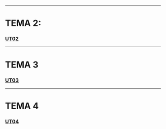 
---
# TEMA 2:
### [UT02](./ut02/)

---
# TEMA 3
### [UT03](./ut03/index.md)

---
# TEMA 4
### [UT04](./ut04/index.md)

